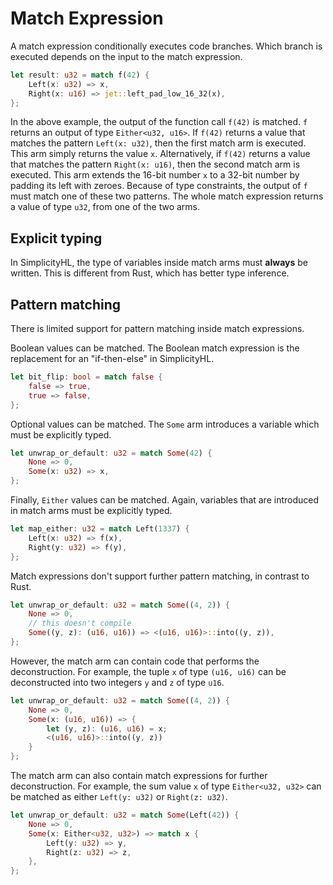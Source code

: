 # Match Expression

A match expression conditionally executes code branches.
Which branch is executed depends on the input to the match expression.

```rust
let result: u32 = match f(42) {
    Left(x: u32) => x,
    Right(x: u16) => jet::left_pad_low_16_32(x),
};
```

In the above example, the output of the function call `f(42)` is matched.
`f` returns an output of type `Either<u32, u16>`.
If `f(42)` returns a value that matches the pattern `Left(x: u32)`, then the first match arm is executed.
This arm simply returns the value `x`.
Alternatively, if `f(42)` returns a value that matches the pattern `Right(x: u16)`, then the second match arm is executed.
This arm extends the 16-bit number `x` to a 32-bit number by padding its left with zeroes.
Because of type constraints, the output of `f` must match one of these two patterns.
The whole match expression returns a value of type `u32`, from one of the two arms.

## Explicit typing

In SimplicityHL, the type of variables inside match arms must **always** be written.
This is different from Rust, which has better type inference.

## Pattern matching

There is limited support for pattern matching inside match expressions.

Boolean values can be matched.
The Boolean match expression is the replacement for an "if-then-else" in SimplicityHL.

```rust
let bit_flip: bool = match false {
    false => true,
    true => false,
};
```

Optional values can be matched.
The `Some` arm introduces a variable which must be explicitly typed.

```rust
let unwrap_or_default: u32 = match Some(42) {
    None => 0,
    Some(x: u32) => x,
};
```

Finally, `Either` values can be matched.
Again, variables that are introduced in match arms must be explicitly typed.

```rust
let map_either: u32 = match Left(1337) {
    Left(x: u32) => f(x),
    Right(y: u32) => f(y),
};
```

Match expressions don't support further pattern matching, in contrast to Rust.

```rust
let unwrap_or_default: u32 = match Some((4, 2)) {
    None => 0,
    // this doesn't compile
    Some((y, z): (u16, u16)) => <(u16, u16)>::into((y, z)),
};
```

However, the match arm can contain code that performs the deconstruction.
For example, the tuple `x` of type `(u16, u16)` can be deconstructed into two integers `y` and `z` of type `u16`.

```rust
let unwrap_or_default: u32 = match Some((4, 2)) {
    None => 0,
    Some(x: (u16, u16)) => {
        let (y, z): (u16, u16) = x;
        <(u16, u16)>::into((y, z))
    }
};
```

The match arm can also contain match expressions for further deconstruction.
For example, the sum value `x` of type `Either<u32, u32>` can be matched as either `Left(y: u32)` or `Right(z: u32)`.

```rust
let unwrap_or_default: u32 = match Some(Left(42)) {
    None => 0,
    Some(x: Either<u32, u32>) => match x {
        Left(y: u32) => y,
        Right(z: u32) => z,
    },
};
```
